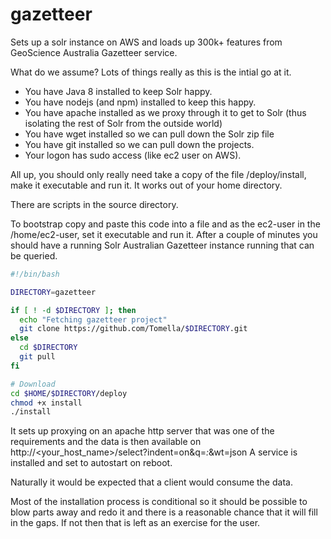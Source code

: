 # gazetteer
Sets up a solr instance on AWS and loads up 300k+ features from GeoScience Australia Gazetteer service.

What do we assume? Lots of things really as this is the intial go at it.
* You have Java 8 installed to keep Solr happy.
* You have nodejs (and npm) installed to keep this happy.
* You have apache installed as we proxy through it to get to Solr (thus isolating the rest of Solr from the outside world)
* You have wget installed so we can pull down the Solr zip file
* You have git installed so we can pull down the projects.
* Your logon has sudo access (like ec2 user on AWS).

All up, you should only really need take a copy of the file /deploy/install, make it executable and run it. It works out of your home directory.

There are scripts in the source directory.

To bootstrap copy and paste this code into a file and as the ec2-user in the /home/ec2-user, set it executable and run it.
After a couple of minutes you should have a running Solr Australian Gazetteer instance running that can be queried.
```bash
#!/bin/bash

DIRECTORY=gazetteer

if [ ! -d $DIRECTORY ]; then
  echo "Fetching gazetteer project"
  git clone https://github.com/Tomella/$DIRECTORY.git
else
  cd $DIRECTORY
  git pull
fi

# Download
cd $HOME/$DIRECTORY/deploy
chmod +x install
./install
```
It sets up proxying on an apache http server that was one of the requirements and the data is then available on http://<your_host_name>/select?indent=on&q=*:*&wt=json
A service is installed and set to autostart on reboot.


Naturally it would be expected that a client would consume the data.

Most of the installation process is conditional so it should be possible to blow parts away and redo it and there is a reasonable chance that it will fill in the gaps.
If not then that is left as an exercise for the user.
